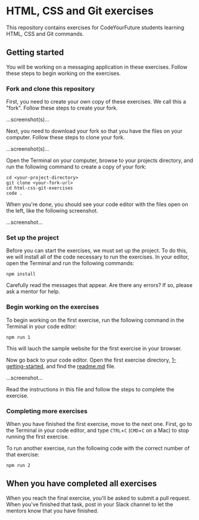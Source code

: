 # HTML, CSS and Git exercises

This repository contains exercises for CodeYourFuture students learning HTML, CSS and Git commands.

## Getting started

You will be working on a messaging application in these exercises. Follow these steps to begin working on the exercises.

### Fork and clone this repository

First, you need to create your own copy of these exercises. We call this a "fork". Follow these steps to create your fork.

...screenshot(s)...

Next, you need to download your fork so that you have the files on your computer. Follow these steps to clone your fork.

...screenshot(s)...

Open the Terminal on your computer, browse to your projects directory, and run the following command to create a copy of your fork:

```
cd <your-project-directory>
git clone <your-fork-url>
cd html-css-git-exercises
code .
```

When you're done, you should see your code editor with the files open on the left, like the following screenshot.

...screenshot...

### Set up the project

Before you can start the exercises, we must set up the project. To do this, we will install all of the code necessary to run the exercises. In your editor, open the Terminal and run the following commands:

```
npm install
```

Carefully read the messages that appear. Are there any errors? If so, please ask a mentor for help.

### Begin working on the exercises

To begin working on the first exercise, run the following command in the Terminal in your code editor:

```
npm run 1
```

This will lauch the sample website for the first exercise in your browser.

Now go back to your code editor. Open the first exercise directory, [1-getting-started](1-getting-started), and find the [readme.md](1-getting-started/readme.md) file.

...screenshot...

Read the instructions in this file and follow the steps to complete the exercise.

### Completing more exercises

When you have finished the first exercise, move to the next one. First, go to the Terminal in your code editor, and type `CTRL`+`C` (`CMD`+`C` on a Mac) to stop running the first exercise.

To run another exercise, run the following code with the correct number of that exercise:

```
npm run 2
```

## When you have completed all exercises

When you reach the final exercise, you'll be asked to submit a pull request. When you've finished that task, post in your Slack channel to let the mentors know that you have finished.
